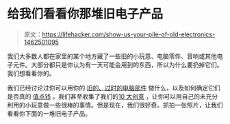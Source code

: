 # 给我们看看你那堆旧电子产品

> 原文：<https://lifehacker.com/show-us-your-pile-of-old-electronics-1462501095>

我们大多数人都在家里的某个地方藏了一些旧的小玩意、电脑零件、音响或其他电子元件。大部分都只是你认为有一天可能会用到的东西，所以为什么要扔掉它们。我们想看看你的。



我们已经讨论过你可以用你的 [旧的、过时的电脑部件](https://lifehacker.com/what-should-i-do-with-all-my-old-outdated-computer-par-5972503) 做什么，以及如何确定它们是否真的 [值点钱](http://lifehacker.com/are-my-old-computer-parts-worth-any-money-5985016) 。我们甚至收集了我们的[10 大创意](http://lifehacker.com/top-10-awesome-things-you-can-do-with-the-underused-gad-5901650) ，让你可以用自己的未充分利用的小玩意做一些很棒的事情。但是现在，我们很好奇。抓拍一张照片，让我们看看你下面的一堆旧电子产品。